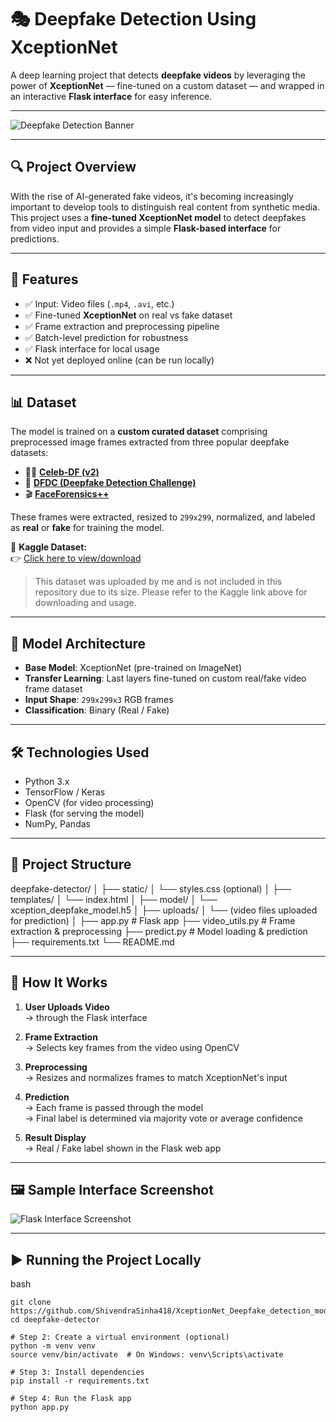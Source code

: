 # 🎭 Deepfake Detection Using XceptionNet

A deep learning project that detects **deepfake videos** by leveraging the power of **XceptionNet** — fine-tuned on a custom dataset — and wrapped in an interactive **Flask interface** for easy inference.

---

![Deepfake Detection Banner](https://github.com/ShivendraSinha418/XceptionNet_Deepfake_detection_model/blob/main/dfmodel.png)

---

## 🔍 Project Overview

With the rise of AI-generated fake videos, it's becoming increasingly important to develop tools to distinguish real content from synthetic media. This project uses a **fine-tuned XceptionNet model** to detect deepfakes from video input and provides a simple **Flask-based interface** for predictions.

---

## 🚀 Features

- ✅ Input: Video files (`.mp4`, `.avi`, etc.)
- ✅ Fine-tuned **XceptionNet** on real vs fake dataset
- ✅ Frame extraction and preprocessing pipeline
- ✅ Batch-level prediction for robustness
- ✅ Flask interface for local usage
- ❌ Not yet deployed online (can be run locally)
---
## 📊 Dataset

The model is trained on a **custom curated dataset** comprising preprocessed image frames extracted from three popular deepfake datasets:

- 🧑‍🎤 **[Celeb-DF (v2)](https://github.com/yuezunli/Celeb-DF)**  
- 🧪 **[DFDC (Deepfake Detection Challenge)](https://www.kaggle.com/c/deepfake-detection-challenge)**  
- 🎬 **[FaceForensics++](https://github.com/ondyari/FaceForensics)**

These frames were extracted, resized to `299x299`, normalized, and labeled as **real** or **fake** for training the model.

📁 **Kaggle Dataset:**  
👉 [Click here to view/download](https://www.kaggle.com/datasets/shivendrasinha/combined-datasetdfdcceleb-dfff)

> This dataset was uploaded by me and is not included in this repository due to its size. Please refer to the Kaggle link above for downloading and usage.

---

## 🧠 Model Architecture

- **Base Model**: XceptionNet (pre-trained on ImageNet)
- **Transfer Learning**: Last layers fine-tuned on custom real/fake video frame dataset
- **Input Shape**: `299x299x3` RGB frames
- **Classification**: Binary (Real / Fake)

---

## 🛠️ Technologies Used

- Python 3.x
- TensorFlow / Keras
- OpenCV (for video processing)
- Flask (for serving the model)
- NumPy, Pandas

---

## 📁 Project Structure

deepfake-detector/
│
├── static/
│ └── styles.css (optional)
│
├── templates/
│ └── index.html
│
├── model/
│ └── xception_deepfake_model.h5
│
├── uploads/
│ └── (video files uploaded for prediction)
│
├── app.py # Flask app
├── video_utils.py # Frame extraction & preprocessing
├── predict.py # Model loading & prediction
├── requirements.txt
└── README.md

---

## 🧪 How It Works

1. **User Uploads Video**  
   → through the Flask interface

2. **Frame Extraction**  
   → Selects key frames from the video using OpenCV

3. **Preprocessing**  
   → Resizes and normalizes frames to match XceptionNet's input

4. **Prediction**  
   → Each frame is passed through the model  
   → Final label is determined via majority vote or average confidence

5. **Result Display**  
   → Real / Fake label shown in the Flask web app

---

## 🖼️ Sample Interface Screenshot

![Flask Interface Screenshot](https://github.com/ShivendraSinha418/XceptionNet_Deepfake_detection_model/blob/main/dfinterface.png)

---

## ▶️ Running the Project Locally

bash
```# Step 1: Clone the repository
git clone https://github.com/ShivendraSinha418/XceptionNet_Deepfake_detection_model.git
cd deepfake-detector

# Step 2: Create a virtual environment (optional)
python -m venv venv
source venv/bin/activate  # On Windows: venv\Scripts\activate

# Step 3: Install dependencies
pip install -r requirements.txt

# Step 4: Run the Flask app
python app.py
